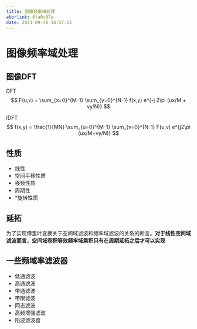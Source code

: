 ```yaml
---
title: 图像频率域处理
abbrlink: 6fa0c07a
date: 2021-09-30 16:57:13
---
```

# 图像频率域处理
## 图像DFT

DFT
$$
    F(u,v) = \sum_{x=0}^{M-1} \sum_{y=0}^{N-1} f(x,y) e^{-j 2\pi (ux/M + vy/N)}
$$

IDFT
$$
    f(x,y) = \frac{1}{MN} \sum_{u=0}^{M-1} \sum_{v=0}^{N-1} F(u,v) e^{j2\pi (ux/M+vy/N)}
$$

## 性质
- 线性
- 空间平移性质
- 移频性质
- 周期性
- *旋转性质

## 延拓
为了实现傅里叶变换关于空间域滤波和频率域滤波的关系的断言。**对于线性空间域滤波而言，空间域卷积等效频率域乘积只有在周期延拓之后才可以实现**

## 一些频域率滤波器
- 低通滤波
- 高通滤波
- 带通滤波
- 带限滤波
- 同态滤波
- 高频增强滤波
- 陷波滤波器